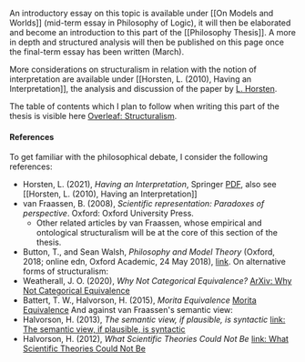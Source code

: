 An introductory essay on this topic is available under [[On Models and Worlds]] (mid-term essay in Philosophy of Logic), it will then be elaborated and become an introduction to this part of the [[Philosophy Thesis]]. A more in depth and structured analysis will then be published on this page once the final-term essay has been written (March).

More considerations on structuralism in relation with the notion of interpretation are available under [[Horsten, L. (2010), Having an Interpretation]], the analysis and discussion of the paper by [L. Horsten](https://www.philosophie.uni-konstanz.de/horsten/leon-horsten/).

The table of contents which I plan to follow when writing this part of the thesis is visible here [Overleaf: Structuralism](https://www.overleaf.com/read/ffxmfjnxbkns#10acce).
#### References
To get familiar with the philosophical debate, I consider the following references:
- Horsten, L. (2021), _Having an Interpretation_, Springer [PDF](https://www.philosophie.uni-konstanz.de/securedl/sdl-eyJ0eXAiOiJKV1QiLCJhbGciOiJIUzI1NiJ9.eyJpYXQiOjE3MDE0NDA2MTksImV4cCI6MTcwMjEzMTgxOSwidXNlciI6MCwiZ3JvdXBzIjpbMCwtMV0sImZpbGUiOiJmaWxlYWRtaW4vcGhpbG9zb3BoaWUvYWctaG9yc3Rlbi9QdWJsaWNhdGlvbnNfTGVvbi9Ib3JzdGVuMjAxMF9IYXZpbmdhbkludGVycHJldGF0aW9uLnBkZiIsInBhZ2UiOjEwODcwNX0.dqyhYTONNT2-jgZ8CFCOhLIqDWKySxOWtNKdWcnFAsM/Horsten2010_HavinganInterpretation.pdf), also see [[Horsten, L. (2010), Having an Interpretation]]
- van Fraassen, B. (2008), _Scientific representation: Paradoxes of perspective_. Oxford: Oxford University Press.
	- Other related articles by van Fraassen, whose empirical and ontological structuralism will be at the core of this section of the thesis.
- Button, T., and Sean Walsh, _Philosophy and Model Theory_ (Oxford, 2018; online edn, Oxford Academic, 24 May 2018), [link](https://doi.org/10.1093/oso/9780198790396.001.0001).
On alternative forms of structuralism:
 - Weatherall, J. O. (2020), _Why Not Categorical Equivalence?_ [ArXiv: Why Not Categorical Equivalence](https://arxiv.org/pdf/1812.00943.pdf)
 - Battert, T. W., Halvorson, H. (2015), _Morita Equivalence_ [Morita Equivalence](https://arxiv.org/pdf/1506.04675.pdf)
And against van Fraassen's semantic view:
- Halvorson, H. (2013), _The semantic view, if plausible, is syntactic_ [link: The semantic view, if plausible, is syntactic](http://philsci-archive.pitt.edu/9625/1/reply%2Dglymour.pdf)
- Halvorson, H. (2012), _What Scientific Theories Could Not Be_ [link: What Scientific Theories Could Not Be](https://www.jstor.org/stable/10.1086/664745)
